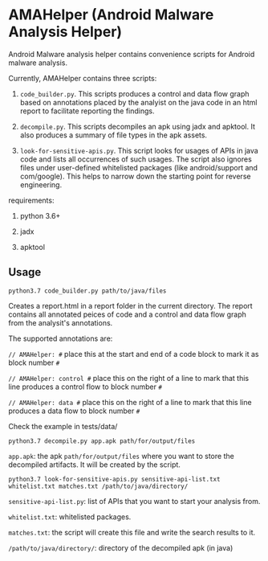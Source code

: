 # AMAHelper (Android Malware Analysis Helper)

Android Malware analysis helper contains convenience scripts for Android malware analysis.

Currently, AMAHelper contains three scripts:

1. `code_builder.py`. This scripts produces a control and data flow graph based on annotations placed by the analyist on the java code in an html report to facilitate reporting the findings.

2. `decompile.py`. This scripts decompiles an apk using jadx and apktool. It also produces a summary of file types in the apk assets.

3. `look-for-sensitive-apis.py`. This script looks for usages of APIs in java code and lists all occurrences of such usages. The script also ignores files under user-defined whitelisted packages (like android/support and com/google).
This helps to narrow down the starting point for reverse engineering.

requirements:

1. python 3.6+

2. jadx

3. apktool

## Usage

``` shell
python3.7 code_builder.py path/to/java/files
```

Creates a report.html in a report folder in the current directory. The report contains all annotated peices of code and a control and data flow graph from the analysit's annotations. 

The supported annotations are:

`// AMAHelper: #` place this at the start and end of a code block to mark it as block number `#`

`// AMAHelper: control #` place this on the right of a line to mark that this line produces a control flow to block number `#`

`// AMAHelper: data #` place this on the right of a line to mark that this line produces a data flow to block number `#`

Check the example in tests/data/

``` shell
python3.7 decompile.py app.apk path/for/output/files
```

`app.apk`: the apk
`path/for/output/files` where you want to store the decompiled artifacts. It will be created by the script.

``` shell
python3.7 look-for-sensitive-apis.py sensitive-api-list.txt whitelist.txt matches.txt /path/to/java/directory/
```

`sensitive-api-list.py`: list of APIs that you want to start your analysis from.

`whitelist.txt`: whitelisted packages.

`matches.txt`: the script will create this file and write the search results to it.

`/path/to/java/directory/`: directory of the decompiled apk (in java)

